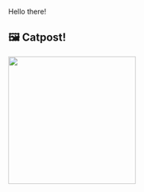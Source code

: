 Hello there!



## 🖼️ Catpost!

<sub>
    <img src="https://cdn2.thecatapi.com/images/v7gqYdW4O.jpg" height="256">
</sub>

